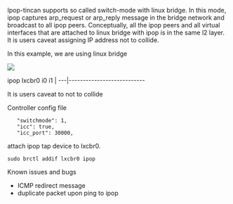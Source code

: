 Ipop-tincan supports so called switch-mode with linux bridge. In this mode, ipop captures arp_request or arp_reply message in the bridge network and broadcast to all ipop peers. Conceptually, all the ipop peers and all virtual interfaces that are attached to linux bridge with ipop is in the same l2 layer. It is users caveat assigning IP address not to collide. 

In this example, we are using linux bridge

![](http://www.acis.ufl.edu/~xetron/ipop-project/switchmode.png)


  ipop    lxcbr0   i0   i1
   |
---|---------------------------  

It is users caveat to not to collide 


Controller config file 
```
   "switchmode": 1,
   "icc": true,
   "icc_port": 30000,
```


attach ipop tap device to lxcbr0. 

```
sudo brctl addif lxcbr0 ipop
```


Known issues and bugs
 - ICMP redirect message
 - duplicate packet upon ping to ipop